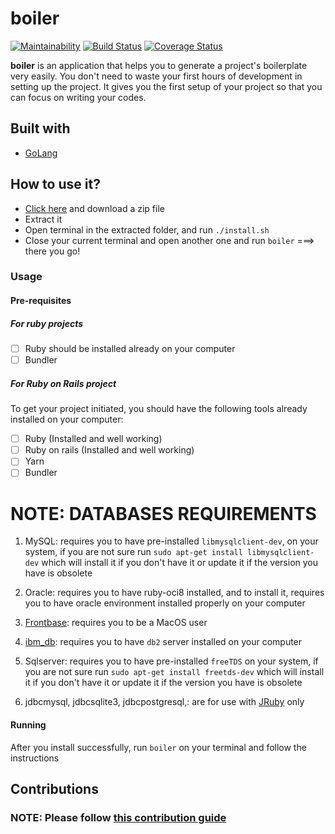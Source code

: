 # boiler
[![Maintainability](https://api.codeclimate.com/v1/badges/0ef5f6e9398a22c4b5ee/maintainability)](https://codeclimate.com/github/descholar-ceo/boiler/maintainability) [![Build Status](https://travis-ci.org/descholar-ceo/boiler.svg?branch=develop)](https://travis-ci.org/descholar-ceo/boiler)  [![Coverage Status](https://coveralls.io/repos/github/descholar-ceo/boiler/badge.svg?branch=develop)](https://coveralls.io/github/descholar-ceo/boiler?branch=develop)

__boiler__ is an application that helps you to generate a project's boilerplate very easily. You don't need to waste your first hours of development in setting up the project. It gives you the first setup of your project so that you can focus on writing your codes.

## Built with
- [GoLang](https://golang.org/)

## How to use it?
- [Click here](https://github.com/descholar-ceo/boiler/releases/tag/v1.0.0-beta.3) and download a zip file
- Extract it
- Open terminal in the extracted folder, and run `./install.sh`
- Close your current terminal and open another one and run `boiler` ===> there you go!

### Usage
#### Pre-requisites
##### For ruby projects
- [ ] Ruby should be installed already on your computer
- [ ] Bundler

##### For Ruby on Rails project
To get your project initiated, you should have the following tools already installed on your computer:
- [ ] Ruby (Installed and well working)
- [ ] Ruby on rails (Installed and well working)
- [ ] Yarn
- [ ] Bundler

 # NOTE: DATABASES REQUIREMENTS
1. MySQL: requires you to have pre-installed `libmysqlclient-dev`, on your system, if you are not sure run `sudo apt-get install libmysqlclient-dev` which will install it if you don't have it or update it if the version you have is obsolete

1. Oracle: requires you to have ruby-oci8 installed, and to install it, requires you to have oracle environment installed properly on your computer

1. [Frontbase](http://www.frontbase.com/cgi-bin/WebObjects/FBWebSite): requires you to be a MacOS user

1. [ibm_db](https://www.ibm.com/support/knowledgecenter/hr/SSEPGG_9.7.0/com.ibm.db2.luw.qb.server.doc/doc/t0008875.html): requires you to have `db2` server installed on your computer

1. Sqlserver: requires you to have pre-installed `freeTDS` on your system, 
if you are not sure run `sudo apt-get install freetds-dev` which will install it if you don't have it or update it if the version you have is obsolete

1. jdbcmysql, jdbcsqlite3, jdbcpostgresql,: are for use with [JRuby](https://www.jruby.org/) only

#### Running
After you install successfully, run `boiler` on your terminal and follow the instructions

## Contributions
### NOTE: Please follow [this contribution guide](https://github.com/descholar-ceo/boiler/blob/make-a-new-release/CONTRIBUTING.md)
